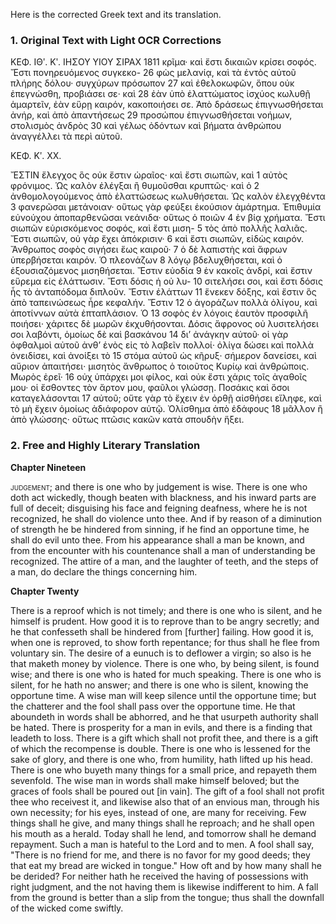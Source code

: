 Here is the corrected Greek text and its translation.

### 1. Original Text with Light OCR Corrections

ΚΕΦ. ΙΘʹ. Κʹ. ΙΗΣΟΥ ΥΙΟΥ ΣΙΡΑΧ 1811
κρῖμα· καὶ ἔστι δικαιῶν κρίσει σοφός. Ἔστι πονηρευόμενος συγκεκο- 26
φὼς μελανίᾳ, καὶ τὰ ἐντὸς αὐτοῦ πλήρης δόλου· συγχύρων πρόσωπον 27
καὶ ἐθελοκωφῶν, ὅπου οὐκ ἐπεγνώσθη, προβιάσει σε· καὶ 28
ἐὰν ὑπὸ ἐλαττώματος ἰσχύος κωλυθῇ ἁμαρτεῖν, ἐὰν εὕρῃ καιρόν,
κακοποιήσει σε. Ἀπὸ δράσεως ἐπιγνωσθήσεται ἀνήρ, καὶ ἀπὸ ἀπαντήσεως 29
προσώπου ἐπιγνωσθήσεται νοήμων, στολισμὸς ἀνδρὸς 30
καὶ γέλως ὀδόντων καὶ βήματα ἀνθρώπου ἀναγγέλλει τὰ περὶ
αὐτοῦ.

ΚΕΦ. Κʹ. ΧΧ.

ἜΣΤΙΝ ἔλεγχος ὃς οὐκ ἔστιν ὡραῖος· καὶ ἔστι σιωπῶν, καὶ 1
αὐτὸς φρόνιμος. Ὡς καλὸν ἐλέγξαι ἢ θυμοῦσθαι κρυπτῶς· καὶ ὁ 2
ἀνθομολογούμενος ἀπὸ ἐλαττώσεως κωλυθήσεται. Ὡς καλὸν ἐλεγχθέντα 3
φανερῶσαι μετάνοιαν· οὕτως γὰρ φεύξει ἑκούσιον ἁμάρτημα.
Ἐπιθυμία εὐνούχου ἀποπαρθενῶσαι νεάνιδα· οὕτως ὁ ποιῶν 4
ἐν βίᾳ χρήματα. Ἔστι σιωπῶν εὑρισκόμενος σοφός, καὶ ἔστι μιση- 5
τὸς ἀπὸ πολλῆς λαλιᾶς. Ἔστι σιωπῶν, οὐ γὰρ ἔχει ἀπόκρισιν· 6
καὶ ἔστι σιωπῶν, εἰδὼς καιρόν. Ἄνθρωπος σοφὸς σιγήσει ἕως καιροῦ· 7
ὁ δὲ λαπιστὴς καὶ ἄφρων ὑπερβήσεται καιρόν. Ὁ πλεονάζων 8
λόγῳ βδελυχθήσεται, καὶ ὁ ἐξουσιαζόμενος μισηθήσεται. Ἔστιν εὐοδία 9
ἐν κακοῖς ἀνδρί, καὶ ἔστιν εὕρεμα εἰς ἐλάττωσιν. Ἔστι δόσις ἡ οὐ λυ- 10
σιτελήσει σοι, καὶ ἔστι δόσις ἧς τὸ ἀνταπόδομα διπλοῦν. Ἔστιν ἐλάττων 11
ἕνεκεν δόξης, καὶ ἔστιν ὃς ἀπὸ ταπεινώσεως ἦρε κεφαλήν. Ἔστιν 12
ὁ ἀγοράζων πολλὰ ὀλίγου, καὶ ἀποτίννων αὐτὰ ἑπταπλάσιον. Ὁ 13
σοφὸς ἐν λόγοις ἑαυτὸν προσφιλῆ ποιήσει· χάριτες δὲ μωρῶν ἐκχυθήσονται.
Δόσις ἄφρονος οὐ λυσιτελήσει σοι λαβόντι, ὁμοίως δὲ καὶ βασκάνου 14
δι’ ἀνάγκην αὐτοῦ· οἱ γὰρ ὀφθαλμοὶ αὐτοῦ ἀνθ’ ἑνὸς εἰς τὸ
λαβεῖν πολλοί· ὀλίγα δώσει καὶ πολλὰ ὀνειδίσει, καὶ ἀνοίξει τὸ 15
στόμα αὐτοῦ ὡς κῆρυξ· σήμερον δανείσει, καὶ αὔριον ἀπαιτήσει·
μισητὸς ἄνθρωπος ὁ τοιοῦτος Κυρίῳ καὶ ἀνθρώποις. Μωρὸς ἐρεῖ· 16
οὐχ ὑπάρχει μοι φίλος, καὶ οὐκ ἔστι χάρις τοῖς ἀγαθοῖς μου· οἱ
ἔσθοντες τὸν ἄρτον μου, φαῦλοι γλώσσῃ. Ποσάκις καὶ ὅσοι καταγελάσονται 17
αὐτοῦ; οὔτε γὰρ τὸ ἔχειν ἐν ὀρθῇ αἰσθήσει εἴληφε,
καὶ τὸ μὴ ἔχειν ὁμοίως ἀδιάφορον αὐτῷ. Ὀλίσθημα ἀπὸ ἐδάφους 18
μᾶλλον ἢ ἀπὸ γλώσσης· οὕτως πτῶσις κακῶν κατὰ σπουδὴν ἥξει.

### 2. Free and Highly Literary Translation

**Chapter Nineteen**

<span style="font-variant: small-caps;">judgement;</span> and there is one who by judgement is wise.
There is one who doth act wickedly, though beaten with blackness,
and his inward parts are full of deceit;
disguising his face and feigning deafness,
where he is not recognized, he shall do violence unto thee.
And if by reason of a diminution of strength
he be hindered from sinning,
if he find an opportune time, he shall do evil unto thee.
From his appearance shall a man be known,
and from the encounter with his countenance shall a man of understanding be recognized.
The attire of a man, and the laughter of teeth,
and the steps of a man, do declare the things concerning him.

**Chapter Twenty**

There is a reproof which is not timely;
and there is one who is silent, and he himself is prudent.
How good it is to reprove than to be angry secretly;
and he that confesseth shall be hindered from [further] failing.
How good it is, when one is reproved, to show forth repentance;
for thus shall he flee from voluntary sin.
The desire of a eunuch is to deflower a virgin;
so also is he that maketh money by violence.
There is one who, by being silent, is found wise;
and there is one who is hated for much speaking.
There is one who is silent, for he hath no answer;
and there is one who is silent, knowing the opportune time.
A wise man will keep silence until the opportune time;
but the chatterer and the fool shall pass over the opportune time.
He that aboundeth in words shall be abhorred,
and he that usurpeth authority shall be hated.
There is prosperity for a man in evils,
and there is a finding that leadeth to loss.
There is a gift which shall not profit thee,
and there is a gift of which the recompense is double.
There is one who is lessened for the sake of glory,
and there is one who, from humility, hath lifted up his head.
There is one who buyeth many things for a small price,
and repayeth them sevenfold.
The wise man in words shall make himself beloved;
but the graces of fools shall be poured out [in vain].
The gift of a fool shall not profit thee who receivest it,
and likewise also that of an envious man, through his own necessity;
for his eyes, instead of one, are many for receiving.
Few things shall he give, and many things shall he reproach;
and he shall open his mouth as a herald.
Today shall he lend, and tomorrow shall he demand repayment.
Such a man is hateful to the Lord and to men.
A fool shall say, "There is no friend for me,
and there is no favor for my good deeds;
they that eat my bread are wicked in tongue."
How oft and by how many shall he be derided?
For neither hath he received the having of possessions with right judgment,
and the not having them is likewise indifferent to him.
A fall from the ground is better than a slip from the tongue;
thus shall the downfall of the wicked come swiftly.